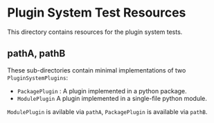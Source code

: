 # Plugin System Test Resources

This directory contains resources for the plugin system tests.

## pathA, pathB

These sub-directories contain minimal implementations of two
`PluginSystemPlugins`:

- `PackagePlugin` : A plugin implemented in a python package.
- `ModulePlugin` A plugin implemented in a single-file python module.

`ModulePlugin` is avilable via `pathA`, `PackagePlugin` is available via
`pathB`.

